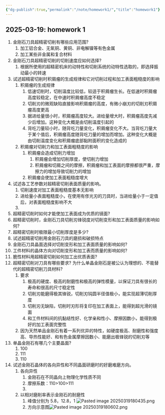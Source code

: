 ```yaml
---
{"dg-publish":true,"permalink":"/note/homework1/","title":"homework1"}
---
```


2025-03-19: homework 1
---

1. 金刚石刀具超精密切削有哪些应用范围?
	1. 加工铝合金、无氧铜、黄铜、非电解镍等有色金属
	2. 加工某些非金属和复合材料
2. 金刚石刀具超精密切削的切削速度应如何选择? 
	1. 根据所使用的超精密机床的动特性和切削系统的动特性选取的，即选择振动最小的转速
3. 试述超精密切削时积屑瘤的生成规律和它对切削过程和加工表面粗糙度的影响
	1. 积屑瘤的生成规律
		1. 低速切削时，切削温度比较低，较适于积屑瘤生长。在低速时积屑瘤高度较稳定，在中速时积屑瘤高度不稳定
		2. 切削刃的微观缺陷直接影响积屑瘤的高度，有微小崩刃的切削刃积屑瘤高度更高
		3. 据进给量很小时，积屑瘤高度较大。进给量增大时，积屑瘤高度先减少后增加。这种变化大概是由切削温度引起的
		4. 背吃刀量较小时，随背吃刀量变化，积屑瘤变化不大。当背吃刀量大于某个值后，积屑瘤高度随背吃刀量的增加而增加。这种变化大概是由切削温度变化和积屑瘤底部黏附面积的变化造成的
	2. 积屑瘤对切削力和加工表面粗糙度的影响
		1. 积屑瘤会造成切削力增加
			1. 积屑瘤会增加切削厚度，使切削力增加
			2. 积屑瘤和切屑之间的摩擦，积屑瘤和加工表面的摩擦都很严重，摩擦力的增加导致切削力的增加
		2. 积屑瘤会使加工表面粗糙度增大
4. 试述各工艺参数对超精密切削表面质量的影响。
	1. 切削速度对加工表面粗糙度基本无影响
	2. 进给量小表面粗糙度小，在使用有俢光刃的刀具时，当进给量小于一定值后，对表面粗糙度影响不大
	3. 
5. 超精密切削时如何才能使加工表面成为优质的镜面?
6. 超精密切削时，金刚石刀具切削刃锋锐度对切削变形和加工表面质量的影响如何? 
7. 超精密切削时极限最小切削厚度是多少?
8. 试述超精密切削用金刚石刀具的磨损和破损特点
9. 金刚石刀具晶面选择对切削变形和加工表面质量的影响如何? 
10. 工件材料的晶体方向对切削变形和加工表而质量的影响如何?
11. 脆性材料用超精密切削如何加工出优质表面? 
12. 超精密切削对刀具有哪些要求? 为什么单晶金刚石是被公认为理想的、不能替代的超精密切削刀具材料?
	1. 要求
		1. 极高的硬度、极高的耐磨性和极高的弹性模量，以保证刀具有很长的寿命和很高的尺寸稳定性
		2. 切削刃能磨得极其锋锐，切削刃钝圆半径值极小，能实现超薄切削厚度
		3. 切削刃无缺陷，切削时刃形将复印在加工表面上，能得到超光滑的镜面
		4. 和工件材料间的抗黏结性好、化学亲和性小、摩擦因数小，能得到极好的加工表面完整性
	2. 因为天然单品金刚石有着一系列优异的特性，如硬度极高、耐磨性和强度高、导热性能好、和有色金属摩擦因数小、能磨出极锋锐的切削刃等
13. 单晶金刚石有哪几个主要晶面?
	1. 100
	2. 111
	3. 110
14. 试述金刚石晶体的各向异性和不同晶面研磨时的好磨难磨方向。
	1. 各向异性
		1. 金刚石在不同晶向上物理化学性质不同
		2. 摩擦系数：110>100>111
		3. 
	2. 以相对磨削率表示金刚石的耐磨性
		1. 峰值分别为 5.8，12.8，1 ![Pasted image 20250319180435.png](/img/user/Pasted%20image%2020250319180435.png)
		2. 方向示意图![Pasted image 20250319180602.png](/img/user/Pasted%20image%2020250319180602.png)